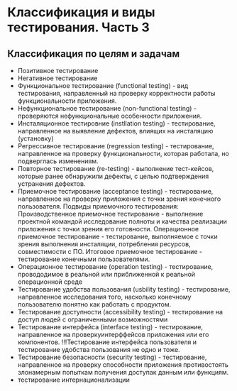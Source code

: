 # Классификация и виды тестирования. Часть 3

## Классификация по целям и задачам

- Позитивное тестирование
- Негативное тестирование
- Функциональное тестирование (functional testing) - вид тестирования, направленный на проверку корректности работы функциональности приложения. 
- Нефункциональное тестирование (non-functional testing) - проверяются нефункциональные особенности приложения. 
- Инсталяционное тестировние (instllation testing) - тестирование, направленное на выявление дефектов, влиящих на инсталяцию (установку)
- Регрессивное тестирование (regression testing) - тестирование, направленное на проверку функциональности, которая работала, но подверглась изменениям.
- Повторное тестирование (re-testing) - выполнение тест-кейсов, которые ранее обнаружили дефекты, с целью подтверждения устранения дефектов.
- Приемочное тестирование (acceptance testing) - тестирование, направленное на проверку приложения с точки зрения конечного пользователя. Подвиды приемочного тестирования: Производственное приемочное тестирование - выполнение проектной командой исследование полноты и качества реализации приложения с точки зрения его готовности. Операционное приемочное тестирование - тестирование, выполняемое с точки зрения выполнения инсталяции, потребления ресурсов, совместимости с ПО. Итоговое приемочное тестирование - тестирование конечными пользователями.
- Операционное тестирование (operation testing) - тестирование, провододимое в реальной или приближенной к реальной операционной среде
- Тестирование удобства пользования (usbility testing) - тестирование, направленное исследования того, насколько конечному пользователю понятно как работать с продуктом.
- Тестирование доступности (accessibility testing) - тестирование на доступ людей с ограниченными возможностями
- Тестирование интерфейса (interface testing) - тестирование, направленное на проверкуинтерффейсов приложения или его компонентов. !!!Тестирование интерфейса пользователя и тестирование удобства пользования не одно и тоже.
- Тестирование безопасности (security testing) - тестирование, направленное на проверку способности приложения противостоять злонамерным попыткам получения доступак данным или функциям.
- тестирование интернационализации
